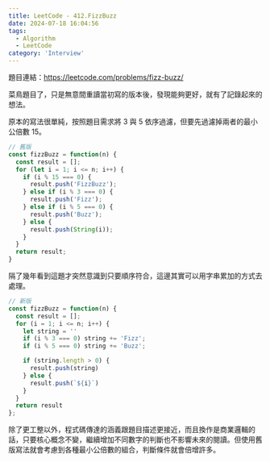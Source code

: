 ```yaml
---
title: LeetCode - 412.FizzBuzz
date: 2024-07-18 16:04:56
tags:
  - Algorithm
  - LeetCode
category: 'Interview'
---
```


題目連結：<https://leetcode.com/problems/fizz-buzz/>

菜鳥題目了，只是無意間重讀當初寫的版本後，發現能夠更好，就有了記錄起來的想法。

原本的寫法很單純，按照題目需求將 3 與 5 依序過濾，但要先過濾掉兩者的最小公倍數 15。

```js
// 舊版
const fizzBuzz = function(n) {
  const result = [];
  for (let i = 1; i <= n; i++) {
    if (i % 15 === 0) {
      result.push('FizzBuzz');
    } else if (i % 3 === 0) {
      result.push('Fizz');
    } else if (i % 5 === 0) {
      result.push('Buzz');
    } else {
      result.push(String(i));
    }
  }
  return result;
}
```


隔了幾年看到這題才突然意識到只要順序符合，這邊其實可以用字串累加的方式去處理。
```js
// 新版
const fizzBuzz = function(n) {
  const result = [];
  for (i = 1; i <= n; i++) {
    let string = ''
    if (i % 3 === 0) string += 'Fizz';
    if (i % 5 === 0) string += 'Buzz';

    if (string.length > 0) {
      result.push(string)
    } else {
      result.push(`${i}`)
    }
  }
  return result
};
```
除了更工整以外，程式碼傳達的涵義跟題目描述更接近，而且換作是商業邏輯的話，只要核心概念不變，繼續增加不同數字的判斷也不影響未來的閱讀。但使用舊版寫法就會考慮到各種最小公倍數的組合，判斷條件就會倍增許多。


